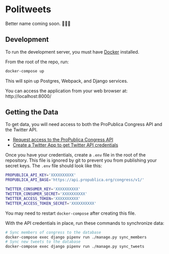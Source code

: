 Politweets
==========

Better name coming soon. 🤷🏻‍♀️

Development
-----------

To run the development server, you must have [Docker](https://store.docker.com/search?type=edition&offering=community) installed.

From the root of the repo, run:

```bash
docker-compose up
```

This will spin up Postgres, Webpack, and Django services.

You can access the application from your web browser at: http://localhost:8000/

Getting the Data
----------------

To get data, you will need access to both the ProPublica Congress API and the Twitter API.

* [Request access to the ProPublica Congress API](https://projects.propublica.org/api-docs/congress-api/)
* [Create a Twitter App to get Twitter API credentials](https://developer.twitter.com/en/apps)

Once you have your credentials, create a `.env` file in the root of the repository. This file is ignored by git to prevent you from publishing your secret keys. The `.env` file should look like this:

```sh
PROPUBLICA_API_KEY='XXXXXXXXXX'
PROPUBLICA_API_BASE='https://api.propublica.org/congress/v1/'

TWITTER_CONSUMER_KEY='XXXXXXXXXX'
TWITTER_CONSUMER_SECRET='XXXXXXXXXX'
TWITTER_ACCESS_TOKEN='XXXXXXXXXX'
TWITTER_ACCESS_TOKEN_SECRET='XXXXXXXXXX'
```

You may need to restart `docker-compose` after creating this file.

With the API credentials in place, run these commands to synchronize data:

```sh
# Sync members of congress to the database
docker-compose exec django pipenv run ./manage.py sync_members
# Sync new tweets to the database
docker-compose exec django pipenv run ./manage.py sync_tweets
```
